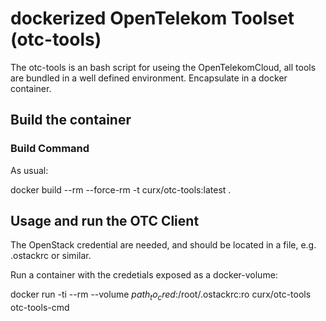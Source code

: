 # dockerized OpenTelekom Toolset (otc-tools)

The otc-tools is an bash script for useing the OpenTelekomCloud,
all tools are bundled in a well defined environment.
Encapsulate in a docker container.

## Build the container

### Build Command

As usual:

  docker build --rm --force-rm -t curx/otc-tools:latest .

## Usage and run the OTC Client

The OpenStack credential are needed, and should be located in
a file, e.g. .ostackrc or similar.

Run a container with the credetials exposed as a docker-volume:

  docker run -ti --rm --volume $path_to_cred$:/root/.ostackrc:ro curx/otc-tools otc-tools-cmd

